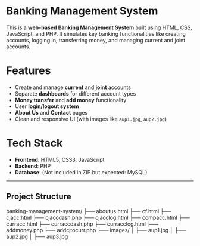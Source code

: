 # Banking Management System

This is a **web-based Banking Management System** built using HTML, CSS, JavaScript, and PHP. It simulates key banking functionalities like creating accounts, logging in, transferring money, and managing current and joint accounts.

# Features

- Create and manage **current** and **joint** accounts
- Separate **dashboards** for different account types
- **Money transfer** and **add money** functionality
- User **login/logout system**
- **About Us** and **Contact** pages
- Clean and responsive UI (with images like `aup1.jpg`, `aup2.jpg`)

#  Tech Stack

- **Frontend**: HTML5, CSS3, JavaScript
- **Backend**: PHP
- **Database**: (Not included in ZIP but expected: MySQL)

---

## Project Structure

banking-management-system/
├── aboutus.html
├── cf.html
├── cjacc.html
├── cjaccdash.php
├── cjacclog.html
├── compacc.html
├── curracc.html
├── curraccdash.php
├── curracclog.html
├── addmoney.php
├── addcjtocurr.php
├── images/
│   ├── aup1.jpg
│   ├── aup2.jpg
│   ├── aup3.jpg

